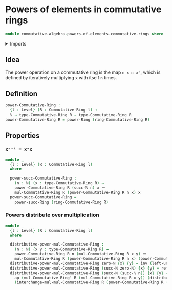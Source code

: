 # Powers of elements in commutative rings

```agda
module commutative-algebra.powers-of-elements-commutative-rings where
```

<details><summary>Imports</summary>

```agda
open import commutative-algebra.commutative-rings

open import elementary-number-theory.natural-numbers

open import foundation.identity-types
open import foundation.universe-levels

open import ring-theory.powers-of-elements-rings
```

</details>

## Idea

The power operation on a commutative ring is the map `n x ↦ xⁿ`, which is
defined by iteratively multiplying `x` with itself `n` times.

## Definition

```agda
power-Commutative-Ring :
  {l : Level} (R : Commutative-Ring l) →
  ℕ → type-Commutative-Ring R → type-Commutative-Ring R
power-Commutative-Ring R = power-Ring (ring-Commutative-Ring R)
```

## Properties

### `xⁿ⁺¹ = xⁿx`

```agda
module _
  {l : Level} (R : Commutative-Ring l)
  where

  power-succ-Commutative-Ring :
    (n : ℕ) (x : type-Commutative-Ring R) →
    power-Commutative-Ring R (succ-ℕ n) x ＝
    mul-Commutative-Ring R (power-Commutative-Ring R n x) x
  power-succ-Commutative-Ring =
    power-succ-Ring (ring-Commutative-Ring R)
```

### Powers distribute over multiplication

```agda
module _
  {l : Level} (R : Commutative-Ring l)
  where

  distributive-power-mul-Commutative-Ring :
    (n : ℕ) {x y : type-Commutative-Ring R} →
    power-Commutative-Ring R n (mul-Commutative-Ring R x y) ＝ 
    mul-Commutative-Ring R (power-Commutative-Ring R n x) (power-Commutative-Ring R n y)
  distributive-power-mul-Commutative-Ring zero-ℕ {x} {y} = inv (left-unit-law-mul-Commutative-Ring R (one-Commutative-Ring R))
  distributive-power-mul-Commutative-Ring (succ-ℕ zero-ℕ) {x} {y} = refl
  distributive-power-mul-Commutative-Ring (succ-ℕ (succ-ℕ n)) {x} {y} = 
    ap (mul-Commutative-Ring' R (mul-Commutative-Ring R x y)) (distributive-power-mul-Commutative-Ring (succ-ℕ n) {x} {y}) ∙ 
    (interchange-mul-mul-Commutative-Ring R (power-Commutative-Ring R (succ-ℕ n) x) (power-Commutative-Ring R (succ-ℕ n) y) x y)
```